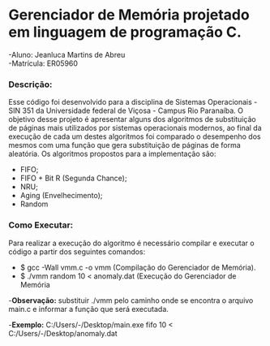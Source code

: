 # **Gerenciador de Memória projetado em linguagem de programação C.**

-Aluno: Jeanluca Martins de Abreu         
-Matrícula: ER05960

### **Descrição:**

Esse código foi desenvolvido para a disciplina de Sistemas Operacionais - SIN 351 da Universidade federal de Viçosa - Campus Rio Paranaíba. O objetivo desse projeto é apresentar alguns dos algoritmos de substituição de páginas mais utilizados por sistemas operacionais modernos, ao final da execução de cada um destes algoritmos foi comparado o desempenho dos mesmos com uma função que gera substituição de páginas de forma aleatória. Os algoritmos propostos para a implementação são: 

* FIFO; 
* FIFO + Bit R (Segunda Chance);
* NRU;
* Aging (Envelhecimento);
* Random 

### **Como Executar:**

Para realizar a execução do algoritmo é necessário compilar e executar o código a partir dos seguintes comandos:

* $ gcc -Wall vmm.c -o vmm (Compilação do Gerenciador de Memória).
* $ ./vmm random 10 < anomaly.dat (Execução do Gerenciador de Memória 

-**Observação:** substituir ./vmm pelo caminho onde se encontra o arquivo main.c e informar a função que será executada.

-**Exemplo:** C:/Users/-/Desktop/main.exe fifo 10 < C:/Users/-/Desktop/anomaly.dat


 
